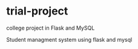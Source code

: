 # trial-project
college project in Flask and MySQL

Student managment system using flask and mysql 
